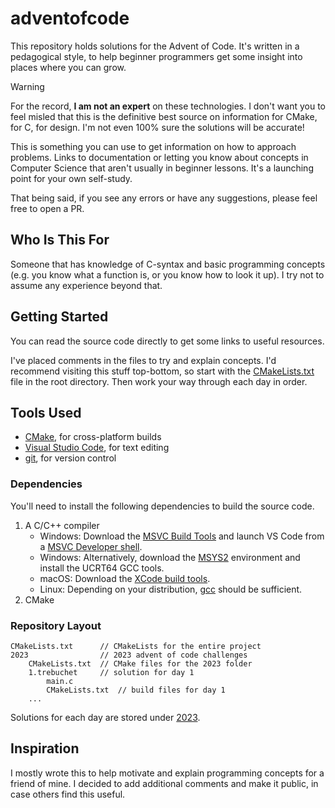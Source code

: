 # adventofcode

This repository holds solutions for the Advent of Code. It's written in a pedagogical style, to help beginner programmers get some insight into places where you can grow.

> [!WARNING]
> For the record, **I am not an expert** on these technologies. I don't want you to feel misled that this is the definitive best source on information for CMake, for C, for design. I'm not even 100% sure the solutions will be accurate!
>
> This is something you can use to get information on how to approach problems. Links to documentation or letting you know about concepts in Computer Science that aren't usually in beginner lessons. It's a launching point for your own self-study.

That being said, if you see any errors or have any suggestions, please feel free to open a PR.

## Who Is This For

Someone that has knowledge of C-syntax and basic programming concepts (e.g. you know what a function is, or you know how to look it up). I try not to assume any experience beyond that.

## Getting Started

You can read the source code directly to get some links to useful resources.

I've placed comments in the files to try and explain concepts. I'd recommend visiting this stuff top-bottom, so start with the [CMakeLists.txt](./CMakeLists.txt) file in the root directory. Then work your way through each day in order.

## Tools Used

* [CMake](https://cmake.org/), for cross-platform builds
* [Visual Studio Code](https://code.visualstudio.com/), for text editing
* [git](https://git-scm.com/), for version control

### Dependencies

You'll need to install the following dependencies to build the source code.

1. A C/C++ compiler
    * Windows: Download the [MSVC Build Tools](https://visualstudio.microsoft.com/vs/features/cplusplus/) and launch VS Code from a [MSVC Developer shell](https://learn.microsoft.com/en-us/visualstudio/ide/reference/command-prompt-powershell?view=vs-2022).
    * Windows: Alternatively, download the [MSYS2](https://code.visualstudio.com/) environment and install the UCRT64 GCC tools.
    * macOS: Download the [XCode build tools](https://developer.apple.com/xcode/resources/).
    * Linux: Depending on your distribution, [gcc](https://gcc.gnu.org/) should be sufficient.
2. CMake

### Repository Layout

```
CMakeLists.txt      // CMakeLists for the entire project
2023                // 2023 advent of code challenges
    CMakeLists.txt  // CMake files for the 2023 folder
    1.trebuchet     // solution for day 1
        main.c
        CMakeLists.txt  // build files for day 1
    ...
```

Solutions for each day are stored under [2023](./2023).


## Inspiration

I mostly wrote this to help motivate and explain programming concepts for a friend of mine. I decided to add additional comments and make it public, in case others find this useful.
